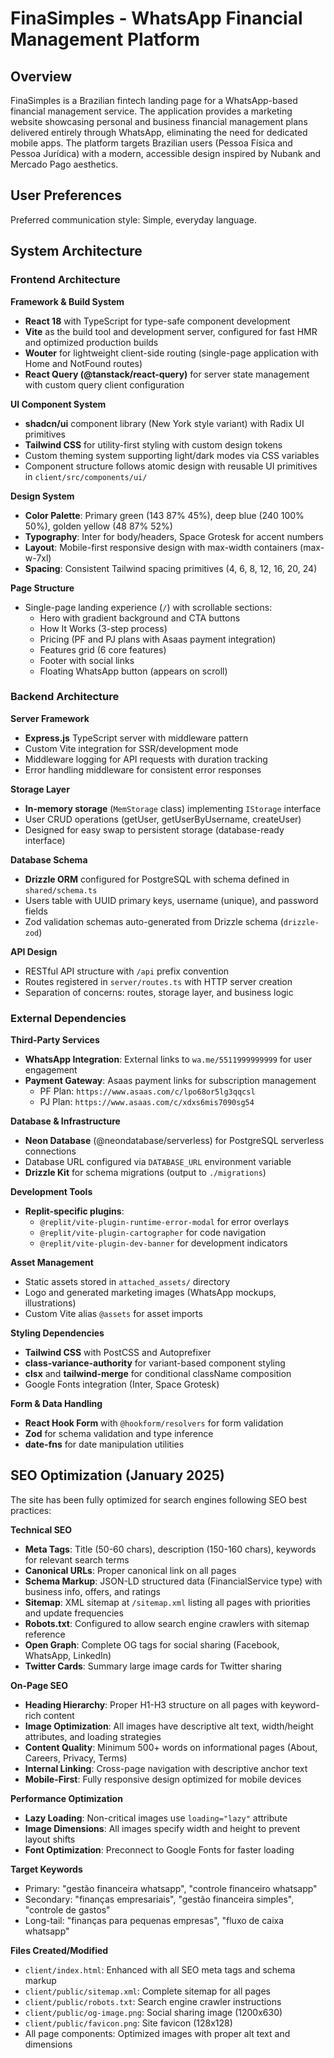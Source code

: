 # FinaSimples - WhatsApp Financial Management Platform

## Overview

FinaSimples is a Brazilian fintech landing page for a WhatsApp-based financial management service. The application provides a marketing website showcasing personal and business financial management plans delivered entirely through WhatsApp, eliminating the need for dedicated mobile apps. The platform targets Brazilian users (Pessoa Física and Pessoa Jurídica) with a modern, accessible design inspired by Nubank and Mercado Pago aesthetics.

## User Preferences

Preferred communication style: Simple, everyday language.

## System Architecture

### Frontend Architecture

**Framework & Build System**
- **React 18** with TypeScript for type-safe component development
- **Vite** as the build tool and development server, configured for fast HMR and optimized production builds
- **Wouter** for lightweight client-side routing (single-page application with Home and NotFound routes)
- **React Query (@tanstack/react-query)** for server state management with custom query client configuration

**UI Component System**
- **shadcn/ui** component library (New York style variant) with Radix UI primitives
- **Tailwind CSS** for utility-first styling with custom design tokens
- Custom theming system supporting light/dark modes via CSS variables
- Component structure follows atomic design with reusable UI primitives in `client/src/components/ui/`

**Design System**
- **Color Palette**: Primary green (143 87% 45%), deep blue (240 100% 50%), golden yellow (48 87% 52%)
- **Typography**: Inter for body/headers, Space Grotesk for accent numbers
- **Layout**: Mobile-first responsive design with max-width containers (max-w-7xl)
- **Spacing**: Consistent Tailwind spacing primitives (4, 6, 8, 12, 16, 20, 24)

**Page Structure**
- Single-page landing experience (`/`) with scrollable sections:
  - Hero with gradient background and CTA buttons
  - How It Works (3-step process)
  - Pricing (PF and PJ plans with Asaas payment integration)
  - Features grid (6 core features)
  - Footer with social links
  - Floating WhatsApp button (appears on scroll)

### Backend Architecture

**Server Framework**
- **Express.js** TypeScript server with middleware pattern
- Custom Vite integration for SSR/development mode
- Middleware logging for API requests with duration tracking
- Error handling middleware for consistent error responses

**Storage Layer**
- **In-memory storage** (`MemStorage` class) implementing `IStorage` interface
- User CRUD operations (getUser, getUserByUsername, createUser)
- Designed for easy swap to persistent storage (database-ready interface)

**Database Schema**
- **Drizzle ORM** configured for PostgreSQL with schema defined in `shared/schema.ts`
- Users table with UUID primary keys, username (unique), and password fields
- Zod validation schemas auto-generated from Drizzle schema (`drizzle-zod`)

**API Design**
- RESTful API structure with `/api` prefix convention
- Routes registered in `server/routes.ts` with HTTP server creation
- Separation of concerns: routes, storage layer, and business logic

### External Dependencies

**Third-Party Services**
- **WhatsApp Integration**: External links to `wa.me/5511999999999` for user engagement
- **Payment Gateway**: Asaas payment links for subscription management
  - PF Plan: `https://www.asaas.com/c/lpo68or5lg3qqcsl`
  - PJ Plan: `https://www.asaas.com/c/xdxs6mis7090sg54`

**Database & Infrastructure**
- **Neon Database** (@neondatabase/serverless) for PostgreSQL serverless connections
- Database URL configured via `DATABASE_URL` environment variable
- **Drizzle Kit** for schema migrations (output to `./migrations`)

**Development Tools**
- **Replit-specific plugins**:
  - `@replit/vite-plugin-runtime-error-modal` for error overlays
  - `@replit/vite-plugin-cartographer` for code navigation
  - `@replit/vite-plugin-dev-banner` for development indicators

**Asset Management**
- Static assets stored in `attached_assets/` directory
- Logo and generated marketing images (WhatsApp mockups, illustrations)
- Custom Vite alias `@assets` for asset imports

**Styling Dependencies**
- **Tailwind CSS** with PostCSS and Autoprefixer
- **class-variance-authority** for variant-based component styling
- **clsx** and **tailwind-merge** for conditional className composition
- Google Fonts integration (Inter, Space Grotesk)

**Form & Data Handling**
- **React Hook Form** with `@hookform/resolvers` for form validation
- **Zod** for schema validation and type inference
- **date-fns** for date manipulation utilities

## SEO Optimization (January 2025)

The site has been fully optimized for search engines following SEO best practices:

**Technical SEO**
- **Meta Tags**: Title (50-60 chars), description (150-160 chars), keywords for relevant search terms
- **Canonical URLs**: Proper canonical link on all pages
- **Schema Markup**: JSON-LD structured data (FinancialService type) with business info, offers, and ratings
- **Sitemap**: XML sitemap at `/sitemap.xml` listing all pages with priorities and update frequencies
- **Robots.txt**: Configured to allow search engine crawlers with sitemap reference
- **Open Graph**: Complete OG tags for social sharing (Facebook, WhatsApp, LinkedIn)
- **Twitter Cards**: Summary large image cards for Twitter sharing

**On-Page SEO**
- **Heading Hierarchy**: Proper H1-H3 structure on all pages with keyword-rich content
- **Image Optimization**: All images have descriptive alt text, width/height attributes, and loading strategies
- **Content Quality**: Minimum 500+ words on informational pages (About, Careers, Privacy, Terms)
- **Internal Linking**: Cross-page navigation with descriptive anchor text
- **Mobile-First**: Fully responsive design optimized for mobile devices

**Performance Optimization**
- **Lazy Loading**: Non-critical images use `loading="lazy"` attribute
- **Image Dimensions**: All images specify width and height to prevent layout shifts
- **Font Optimization**: Preconnect to Google Fonts for faster loading

**Target Keywords**
- Primary: "gestão financeira whatsapp", "controle financeiro whatsapp"
- Secondary: "finanças empresariais", "gestão financeira simples", "controle de gastos"
- Long-tail: "finanças para pequenas empresas", "fluxo de caixa whatsapp"

**Files Created/Modified**
- `client/index.html`: Enhanced with all SEO meta tags and schema markup
- `client/public/sitemap.xml`: Complete sitemap for all pages
- `client/public/robots.txt`: Search engine crawler instructions
- `client/public/og-image.png`: Social sharing image (1200x630)
- `client/public/favicon.png`: Site favicon (128x128)
- All page components: Optimized images with proper alt text and dimensions
